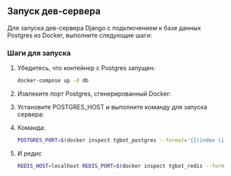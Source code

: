 ## Запуск дев-сервера

Для запуска дев-сервера Django с подключением к базе данных Postgres из Docker, выполните следующие шаги:

### Шаги для запуска

1. Убедитесь, что контейнер с Postgres запущен:
   ```bash
   docker-compose up -d db
   ```
1. Извлеките порт Postgres, сгенерированный Docker:

1. Установите POSTGRES_HOST и выполните команду для запуска сервера:

1. Команда:
    ```bash
    POSTGRES_PORT=$(docker inspect tgbot_postgres --format='{{(index (index .NetworkSettings.Ports "5432/tcp") 0).HostPort}}') POSTGRES_HOST=localhost poetry run python manage.py runserver
    ```
1. И редис
   ```bash
   REDIS_HOST=localhost REDIS_PORT=$(docker inspect tgbot_redis --format='{{(index (index .NetworkSettings.Ports "6379/tcp") 0).HostPort}}') POSTGRES_PORT=$(docker inspect tgbot_postgres --format='{{(index (index .NetworkSettings.Ports "5432/tcp") 0).HostPort}}') POSTGRES_HOST=localhost poetry run python manage.py runserver
   ```